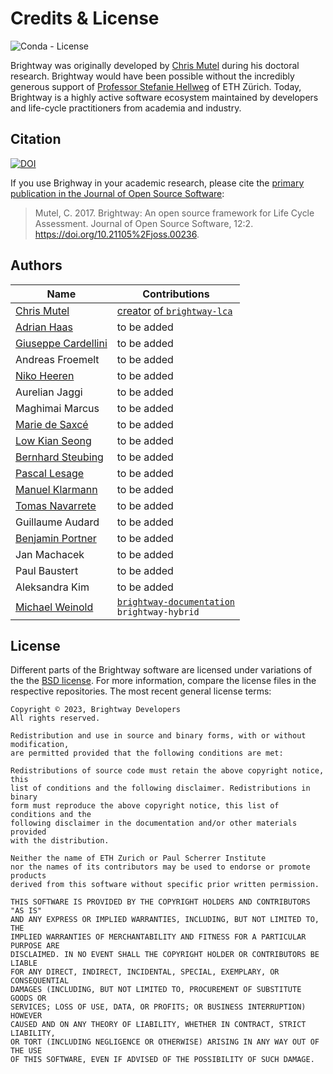 # Credits & License

![Conda - License](https://img.shields.io/conda/l/conda-forge/brightway2?label=License&logo=Open%20Source%20Initiative&logoColor=white)


Brightway was originally developed by [Chris Mutel](https://mutel.org/) during his doctoral research. Brightway would have been possible without the incredibly generous support of [Professor Stefanie Hellweg](http://www.esd.ifu.ethz.ch/the-group/people/person-detail.html?persid=63817) of ETH Zürich. Today, Brightway is a highly active software ecosystem maintained by developers and life-cycle practitioners from academia and industry.

## Citation

[![DOI](https://img.shields.io/badge/JOSS-10.21105%2Fjoss.00236-orange.svg?style=flat&logo=Open%20Access&logoColor=white)](https://doi.org/10.21105/joss.00236)

If you use Brighway in your academic research, please cite the [primary publication in the Journal of Open Source Software](https://joss.theoj.org/papers/10.21105/joss.00236):

> Mutel, C. 2017. Brightway: An open source framework for Life Cycle Assessment. Journal of Open Source Software, 12:2. https://doi.org/10.21105%2Fjoss.00236.


## Authors

| Name | Contributions |
|------|--|
| [Chris Mutel](http://chris.mutel.org/) | [creator](https://en.wikipedia.org/wiki/Benevolent_dictator_for_life) [of `brightway-lca`](https://github.com/brightway-lca) |
| [Adrian Haas](https://www.ethz.ch/content/specialinterest/baug/institute-ifu/institute-ifu/en/das-institut/personen/personen-detail.html?persid=171851) | to be added |
| [Giuseppe Cardellini](http://www.kuleuven.be/wieiswie/en/person/90387) | to be added |
| Andreas Froemelt | to be added |
| [Niko Heeren](https://environment.yale.edu/profile/niko-heeren/) | to be added |
| Aurelian Jaggi | to be added |
| Maghimai Marcus | to be added |
| [Marie de Saxcé](http://lca-net.com/about/who-we-are/) | to be added |
| [Low Kian Seong](https://bitbucket.org/lowks) | to be added |
| [Bernhard Steubing](https://www.researchgate.net/profile/Maghimai_Marcus2) | to be added |
| [Pascal Lesage](http://www.polymtl.ca/recherche/rc/en/professeurs/details.php?NoProf=551) | to be added |
| [Manuel Klarmann](https://twitter.com/mklarmann) | to be added |
| [Tomas Navarrete](https://www.linkedin.com/in/tom4m3) | to be added |
| Guillaume Audard | to be added |
| [Benjamin Portner](https://www.researchgate.net/profile/Benjamin_Portner) | to be added |
| Jan Machacek | to be added |
| Paul Baustert | to be added |
| Aleksandra Kim | to be added |
| [Michael Weinold](https://michael.weinold.ch) | [`brightway-documentation`](https://github.com/brightway-lca/brightway-documentation) <br> `brightway-hybrid` |


## License

Different parts of the Brightway software are licensed under variations
of the the [BSD license](http://opensource.org/licenses/BSD-3-Clause).
For more information, compare the license files in the respective
repositories. The most recent general license terms:

    Copyright © 2023, Brightway Developers
    All rights reserved.

    Redistribution and use in source and binary forms, with or without modification,
    are permitted provided that the following conditions are met:

    Redistributions of source code must retain the above copyright notice, this
    list of conditions and the following disclaimer. Redistributions in binary
    form must reproduce the above copyright notice, this list of conditions and the
    following disclaimer in the documentation and/or other materials provided
    with the distribution.

    Neither the name of ETH Zurich or Paul Scherrer Institute
    nor the names of its contributors may be used to endorse or promote products
    derived from this software without specific prior written permission.

    THIS SOFTWARE IS PROVIDED BY THE COPYRIGHT HOLDERS AND CONTRIBUTORS "AS IS"
    AND ANY EXPRESS OR IMPLIED WARRANTIES, INCLUDING, BUT NOT LIMITED TO, THE
    IMPLIED WARRANTIES OF MERCHANTABILITY AND FITNESS FOR A PARTICULAR PURPOSE ARE
    DISCLAIMED. IN NO EVENT SHALL THE COPYRIGHT HOLDER OR CONTRIBUTORS BE LIABLE
    FOR ANY DIRECT, INDIRECT, INCIDENTAL, SPECIAL, EXEMPLARY, OR CONSEQUENTIAL
    DAMAGES (INCLUDING, BUT NOT LIMITED TO, PROCUREMENT OF SUBSTITUTE GOODS OR
    SERVICES; LOSS OF USE, DATA, OR PROFITS; OR BUSINESS INTERRUPTION) HOWEVER
    CAUSED AND ON ANY THEORY OF LIABILITY, WHETHER IN CONTRACT, STRICT LIABILITY,
    OR TORT (INCLUDING NEGLIGENCE OR OTHERWISE) ARISING IN ANY WAY OUT OF THE USE
    OF THIS SOFTWARE, EVEN IF ADVISED OF THE POSSIBILITY OF SUCH DAMAGE.